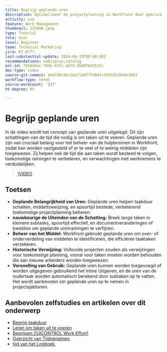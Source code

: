 ```yaml
---
title: Begrijp geplande uren
description: Optimaliseer de projectplanning in Workfront door gebruik te maken van geplande uren om de duur te ramen, bronnen te beheren, de tijd te volgen, historische referenties te gebruiken en toewijzingen te stroomlijnen.
activity: use
feature: Work Management
thumbnail: 335090.jpeg
type: Tutorial
role: User
level: Beginner
team: Technical Marketing
jira: KT-8777
last-substantial-update: 2024-06-19T00:00:00Z
recommendations: noDisplay,catalog
exl-id: 76bde9ac-74de-41fc-ab75-5b987b42515c
doc-type: video
source-git-commit: bbdf99c6bc1be714077fd94fc3f8325394de36b3
workflow-type: tm+mt
source-wordcount: '217'
ht-degree: 0%

---
```


# Begrijp geplande uren

In de video wordt het concept van geplande uren uitgelegd. Dit zijn schattingen van de tijd die nodig is om taken uit te voeren.
Geplande uren zijn van cruciaal belang voor het beheer van de hulpbronnen in Workfront, zodat kan worden vastgesteld of er te veel of te weinig middelen zijn toegewezen.
Zij helpen ook de tijd die aan taken wordt besteed te volgen, toekomstige ramingen te verbeteren, en verwachtingen met werknemers te verduidelijken.


>[!VIDEO](https://video.tv.adobe.com/v/335090/?quality=12&learn=on&enablevpops=1)


## Toetsen

* **Geplande Belangrijkheid van Uren:** Geplande uren helpen taakduur schatten, middeltoewijzing, en spoortijd bestede, verbeterend toekomstige projectplanning beheren. &#x200B;
* **nauwkeurige de Uiteinden van de Schatting:** Breek lange taken in kleinere subtasks, spoortijd effectief, en documentveranderingen of kwesties om geplande urenramingen te verfijnen. &#x200B;
* **Beheer van het Middel:** Workfront gebruikt geplande uren om over- of onderverdeling van middelen te identificeren, die efficiënte taaktaken verzekeren. &#x200B;
* **Historische Verwijzing:** Voltooide projecten zouden als verwijzingen voor toekomstige planning, vooral voor taken moeten worden behouden die aan nieuwe arbeiders worden toegewezen. &#x200B;
* **Versnelling van Gebruik:** Geplande uren kunnen worden toegevoegd of worden uitgegeven gebruikend het Inline Uitgeven, en de uren van de oudertaak worden automatisch berekend door subtaken op te vatten. &#x200B; Het wordt aanbevolen om geplande uren op te nemen in projectsjablonen. &#x200B;


## Aanbevolen zelfstudies en artikelen over dit onderwerp

* [Begrijp taakduur](/help/manage-work/tasks/understand-task-durations.md)
* [Leren om taken uit te voeren](/help/manage-work/tasks/learn-to-sequence-tasks.md)
* [Begrijpen [!UICONTROL Work Effort]](/help/manage-work/tasks/understand-work-effort.md)
* [&#x200B; Overzicht van Tijdopnamen &#x200B;](https://experienceleague.adobe.com/nl/docs/workfront/using/timesheets/details/timesheets-overview)
* [&#x200B; tijd van het Logboek &#x200B;](https://experienceleague.adobe.com/nl/docs/workfront/using/timesheets/create-and-manage-timesheets-in-adobe-workfront/log-time)
